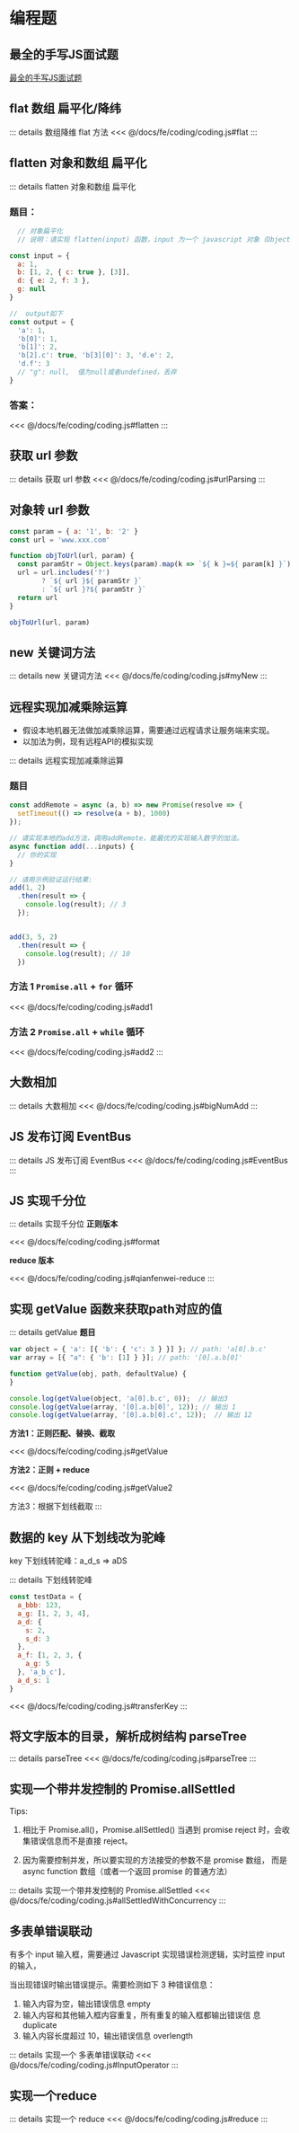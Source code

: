 # 编程题

## 最全的手写JS面试题

[最全的手写JS面试题](https://juejin.cn/post/6968713283884974088#heading-2)

## flat 数组 扁平化/降纬

::: details 数组降维 flat 方法
<<< @/docs/fe/coding/coding.js#flat
:::

## flatten 对象和数组 扁平化

::: details flatten 对象和数组 扁平化

### 题目：

```javascript
  // 对象扁平化
  // 说明：请实现 flatten(input) 函数，input 为一个 javascript 对象（Object 或者 Array），返回值为扁平化后的结果。

const input = {
  a: 1,
  b: [1, 2, { c: true }, [3]],
  d: { e: 2, f: 3 },
  g: null
}

//  output如下
const output = {
  'a': 1,
  'b[0]': 1,
  'b[1]': 2,
  'b[2].c': true, 'b[3][0]': 3, 'd.e': 2,
  'd.f': 3
  // "g": null,  值为null或者undefined，丢弃
}
```

### 答案：

<<< @/docs/fe/coding/coding.js#flatten
:::

## 获取 url 参数

::: details 获取 url 参数
<<< @/docs/fe/coding/coding.js#urlParsing
:::

## 对象转 url 参数

```js
const param = { a: '1', b: '2' }
const url = 'www.xxx.com'

function objToUrl(url, param) {
  const paramStr = Object.keys(param).map(k => `${ k }=${ param[k] }`).join('&')
  url = url.includes('?')
        ? `${ url }${ paramStr }`
        : `${ url }?${ paramStr }`
  return url
}

objToUrl(url, param)
```

## new 关键词方法

::: details new 关键词方法
<<< @/docs/fe/coding/coding.js#myNew
:::

## 远程实现加减乘除运算

- 假设本地机器无法做加减乘除运算，需要通过远程请求让服务端来实现。
- 以加法为例，现有远程API的模拟实现

::: details 远程实现加减乘除运算

### 题目

```javascript
const addRemote = async (a, b) => new Promise(resolve => {
  setTimeout(() => resolve(a + b), 1000)
});

// 请实现本地的add方法，调用addRemote，能最优的实现输入数字的加法。
async function add(...inputs) {
  // 你的实现
}

// 请用示例验证运行结果:
add(1, 2)
  .then(result => {
    console.log(result); // 3
  });


add(3, 5, 2)
  .then(result => {
    console.log(result); // 10
  })

```

### 方法 1 `Promise.all` + `for` 循环

<<< @/docs/fe/coding/coding.js#add1

### 方法 2 `Promise.all` + `while` 循环

<<< @/docs/fe/coding/coding.js#add2
:::

## 大数相加

::: details 大数相加
<<< @/docs/fe/coding/coding.js#bigNumAdd
:::

## JS 发布订阅 EventBus

::: details JS 发布订阅 EventBus
<<< @/docs/fe/coding/coding.js#EventBus
:::

## JS 实现千分位

::: details 实现千分位
**正则版本**

<<< @/docs/fe/coding/coding.js#format

**reduce 版本**

<<< @/docs/fe/coding/coding.js#qianfenwei-reduce
:::

## 实现 getValue 函数来获取path对应的值

::: details getValue
**题目**

```js
var object = { 'a': [{ 'b': { 'c': 3 } }] }; // path: 'a[0].b.c'
var array = [{ "a": { 'b': [1] } }]; // path: '[0].a.b[0]'

function getValue(obj, path, defaultValue) {
}

console.log(getValue(object, 'a[0].b.c', 0));  // 输出3
console.log(getValue(array, '[0].a.b[0]', 12)); // 输出 1
console.log(getValue(array, '[0].a.b[0].c', 12));  // 输出 12
```

**方法1：正则匹配、替换、截取**

<<< @/docs/fe/coding/coding.js#getValue

**方法2：正则 + reduce**

<<< @/docs/fe/coding/coding.js#getValue2

方法3：根据下划线截取
:::

## 数据的 key 从下划线改为驼峰

key 下划线转驼峰：a_d_s => aDS

::: details 下划线转驼峰

```js
const testData = {
  a_bbb: 123,
  a_g: [1, 2, 3, 4],
  a_d: {
    s: 2,
    s_d: 3
  },
  a_f: [1, 2, 3, {
    a_g: 5
  }, 'a_b_c'],
  a_d_s: 1
}
```

<<< @/docs/fe/coding/coding.js#transferKey
:::

## 将文字版本的目录，解析成树结构 parseTree

::: details parseTree
<<< @/docs/fe/coding/coding.js#parseTree
:::

## 实现一个带井发控制的 Promise.allSettled

Tips:

1. 相比于 Promise.all()，Promise.allSettled()
   当遇到 promise reject 时，会收集错误信息而不是直接 reject。

2. 因为需要控制并发，所以要实现的方法接受的参数不是 promise 数组， 而是 async function 数组（或者一个返回 promise 的普通方法）

::: details 实现一个带井发控制的 Promise.allSettled
<<< @/docs/fe/coding/coding.js#allSettledWithConcurrency
:::

## 多表单错误联动

有多个 input 输入框，需要通过 Javascript 实现错误检测逻辑，实时监控 input 的输入，

当出现错误时输出错误提示。需要检测如下 3 种错误信息：

1. 输入内容为空，输出错误信息 empty
2. 输入内容和其他输入框内容重复，所有重复的输入框都输出错误信 息 duplicate
3. 输入内容长度超过 10，输出错误信息 overlength

::: details 实现一个 多表单错误联动
<<< @/docs/fe/coding/coding.js#InputOperator
:::

## 实现一个reduce

::: details 实现一个 reduce
<<< @/docs/fe/coding/coding.js#reduce
:::







